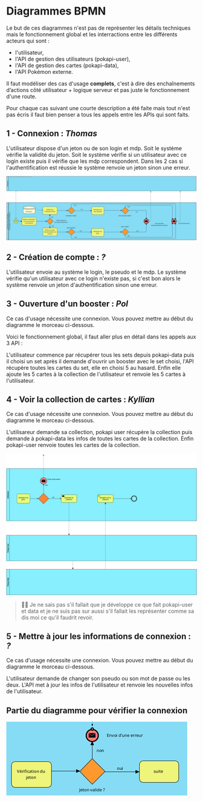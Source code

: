 # Diagrammes BPMN

Le but de ces diagrammes n'est pas de représenter les détails techniques mais le fonctionnement global et les interractions entre les différents acteurs qui sont : 

* l'utilisateur, 
* l'API de gestion des utilisateurs (pokapi-user), 
* l'API de gestion des cartes (pokapi-data),
* l'API Pokémon externe.

Il faut modéliser des cas d'usage **complets**, c'est à dire des enchaînements d’actions côté utilisateur + logique serveur et pas juste le fonctionnement d'une route.

Pour chaque cas suivant une courte description a été faite mais tout n'est pas écris il faut bien penser a tous les appels entre les APIs qui sont faits.

## 1 - Connexion : *Thomas*

L'utilisateur dispose d'un jeton ou de son login et mdp. Soit le système vérifie la validité du jeton. Soit le système vérifie si un utilisateur avec ce login existe puis il vérifie que les mdp correspondent. Dans les 2 cas si l'authentification est réussie le système renvoie un jeton sinon une erreur.

![Connexion](./BPMN/BPMN-Connexion.jpg)

## 2 - Création de compte : *?*

L'utilisateur envoie au système le login, le pseudo et le mdp. Le système vérifie qu'un utilisateur avec ce login n'existe pas, si c'est bon alors le système renvoie un jeton d'authentification sinon une erreur.

## 3 - Ouverture d'un booster : *Pol*

Ce cas d'usage nécessite une connexion. Vous pouvez mettre au début du diagramme le morceau ci-dessous.

Voici le fonctionnement global, il faut aller plus en détail dans les appels aux 3 API :

L'utilisateur commence par récupérer tous les sets depuis pokapi-data puis il choisi un set après il demande d'ouvrir un booster avec le set choisi, l'API récupère toutes les cartes du set, elle en choisi 5 au hasard. Enfin elle ajoute les 5 cartes à la collection de l'utilisateur et renvoie les 5 cartes à l'utilisateur.

## 4 - Voir la collection de cartes : *Kyllian*

Ce cas d'usage nécessite une connexion. Vous pouvez mettre au début du diagramme le morceau ci-dessous.

L'utilisareur demande sa collection, pokapi user récupère la collection puis demande à pokapi-data les infos de toutes les cartes de la collection. Enfin pokapi-user renvoie toutes les cartes de la collection.

![Collection](./BPMN/BPMN_Collection.jpg)

> 🔴🔴 Je ne sais pas s'il fallait que je développe ce que fait pokapi-user et data et je ne suis pas sur aussi s'il fallait les représenter comme sa dis moi ce qu'il faudrit revoir.

## 5 - Mettre à jour les informations de connexion : *?*

Ce cas d'usage nécessite une connexion. Vous pouvez mettre au début du diagramme le morceau ci-dessous.

L'utilisateur demande de changer son pseudo ou son mot de passe ou les deux. L'API met à jour les infos de l'utilisateur et renvoie les nouvelles infos de l'utilisateur.


## Partie du diagramme pour vérifier la connexion

![Auth](./BPMN/Auth.png)